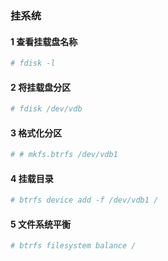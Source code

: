 ### 挂系统

#### 1 查看挂载盘名称

```bash
# fdisk -l
``` 

#### 2 将挂载盘分区

```bash
# fdisk /dev/vdb
```

#### 3 格式化分区

```bash
# # mkfs.btrfs /dev/vdb1
```

#### 4 挂载目录

```bash
# btrfs device add -f /dev/vdb1 /
``` 

#### 5 文件系统平衡

```bash
# btrfs filesystem balance /
```